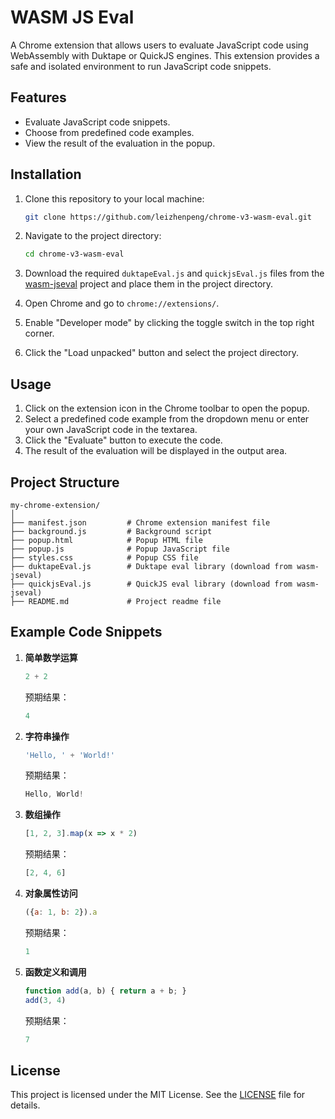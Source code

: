 # WASM JS Eval

A Chrome extension that allows users to evaluate JavaScript code using WebAssembly with Duktape or QuickJS engines. This extension provides a safe and isolated environment to run JavaScript code snippets.

## Features

- Evaluate JavaScript code snippets.
- Choose from predefined code examples.
- View the result of the evaluation in the popup.

## Installation

1. Clone this repository to your local machine:
    ```bash
    git clone https://github.com/leizhenpeng/chrome-v3-wasm-eval.git
    ```

2. Navigate to the project directory:
    ```bash
    cd chrome-v3-wasm-eval
    ```

3. Download the required `duktapeEval.js` and `quickjsEval.js` files from the [wasm-jseval](https://github.com/maple3142/wasm-jseval) project and place them in the project directory.

4. Open Chrome and go to `chrome://extensions/`.

5. Enable "Developer mode" by clicking the toggle switch in the top right corner.

6. Click the "Load unpacked" button and select the project directory.

## Usage

1. Click on the extension icon in the Chrome toolbar to open the popup.
2. Select a predefined code example from the dropdown menu or enter your own JavaScript code in the textarea.
3. Click the "Evaluate" button to execute the code.
4. The result of the evaluation will be displayed in the output area.

## Project Structure

```
my-chrome-extension/
│
├── manifest.json         # Chrome extension manifest file
├── background.js         # Background script
├── popup.html            # Popup HTML file
├── popup.js              # Popup JavaScript file
├── styles.css            # Popup CSS file
├── duktapeEval.js        # Duktape eval library (download from wasm-jseval)
├── quickjsEval.js        # QuickJS eval library (download from wasm-jseval)
├── README.md             # Project readme file
```

## Example Code Snippets

1. **简单数学运算**
    ```javascript
    2 + 2
    ```
    预期结果：
    ```javascript
    4
    ```

2. **字符串操作**
    ```javascript
    'Hello, ' + 'World!'
    ```
    预期结果：
    ```javascript
    Hello, World!
    ```

3. **数组操作**
    ```javascript
    [1, 2, 3].map(x => x * 2)
    ```
    预期结果：
    ```javascript
    [2, 4, 6]
    ```

4. **对象属性访问**
    ```javascript
    ({a: 1, b: 2}).a
    ```
    预期结果：
    ```javascript
    1
    ```

5. **函数定义和调用**
    ```javascript
    function add(a, b) { return a + b; }
    add(3, 4)
    ```
    预期结果：
    ```javascript
    7
    ```

## License

This project is licensed under the MIT License. See the [LICENSE](LICENSE) file for details.